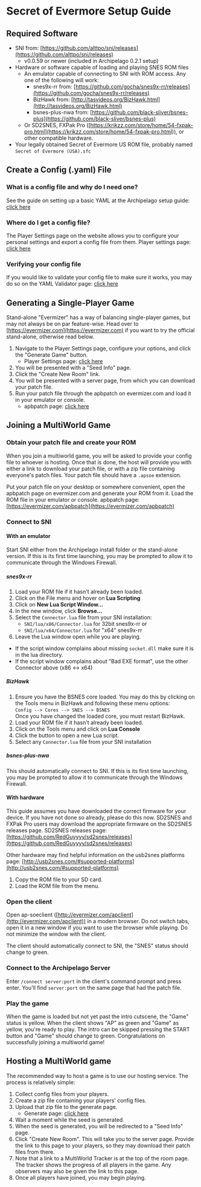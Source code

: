 # Secret of Evermore Setup Guide

## Required Software
- SNI from: [https://github.com/alttpo/sni/releases](https://github.com/alttpo/sni/releases)
  - v0.0.59 or newer (included in Archipelago 0.2.1 setup)
- Hardware or software capable of loading and playing SNES ROM files
    - An emulator capable of connecting to SNI with ROM access. Any one of the following will work:
        - snes9x-rr from: [https://github.com/gocha/snes9x-rr/releases](https://github.com/gocha/snes9x-rr/releases)
        - BizHawk from: [http://tasvideos.org/BizHawk.html](http://tasvideos.org/BizHawk.html)
        - bsnes-plus-nwa from: [https://github.com/black-sliver/bsnes-plus](https://github.com/black-sliver/bsnes-plus)
    - Or SD2SNES, FXPak Pro ([https://krikzz.com/store/home/54-fxpak-pro.html](https://krikzz.com/store/home/54-fxpak-pro.html)), or other compatible hardware.
- Your legally obtained Secret of Evermore US ROM file, probably named `Secret of Evermore (USA).sfc`

## Create a Config (.yaml) File

### What is a config file and why do I need one?
See the guide on setting up a basic YAML at the Archipelago setup guide: [click here](/tutorial/archipelago/setup/en)

### Where do I get a config file?
The Player Settings page on the website allows you to configure your personal settings and export a config file from them. Player settings page: [click here](/games/Secret%20of%20Evermore/player-settings)

### Verifying your config file
If you would like to validate your config file to make sure it works, you may do so on the YAML Validator page: [click here](/mysterycheck)

## Generating a Single-Player Game
Stand-alone "Evermizer" has a way of balancing single-player games, but may not always be on par feature-wise. Head over to [https://evermizer.com](https://evermizer.com) if you want to try the official stand-alone, otherwise read below.

1. Navigate to the Player Settings page, configure your options, and
   click the "Generate Game" button.
    - Player Settings page: [click here](/games/Secret%20of%20Evermore/player-settings)
2. You will be presented with a "Seed Info" page.
3. Click the "Create New Room" link.
4. You will be presented with a server page, from which you can download your patch file.
5. Run your patch file through the apbpatch on evermizer.com and load it in your emulator or console.
    * apbpatch page: [click here](https://evermizer.com/apbpatch)

## Joining a MultiWorld Game

### Obtain your patch file and create your ROM
When you join a multiworld game, you will be asked to provide your config file to whoever is hosting. Once that is done, the host will provide you with either a link to download your patch file, or with a zip file containing everyone's patch files. Your patch file should have a `.apsoe` extension.

Put your patch file on your desktop or somewhere convenient, open the apbpatch page on evermizer.com and generate your ROM from it. Load the ROM file in your emulator or console. apbpatch page: [https://evermizer.com/apbpatch](https://evermizer.com/apbpatch)

### Connect to SNI

#### With an emulator
Start SNI either from the Archipelago install folder or the stand-alone version. If this is its first time launching, you may be prompted to allow it to communicate through the Windows Firewall.

##### snes9x-rr
1. Load your ROM file if it hasn't already been loaded.
2. Click on the File menu and hover on **Lua Scripting**
3. Click on **New Lua Script Window...**
4. In the new window, click **Browse...**
5. Select the `Connector.lua` file from your SNI installation:
    * `SNI/lua/x86/Connector.lua` for 32bit snes9x-rr or
    * `SNI/lua/x64/Connector.lua` for "x64" snes9x-rr
6. Leave the Lua window open while you are playing.

* If the script window complains about missing `socket.dll` make sure it is in the lua directory.
* If the script window complains about "Bad EXE format", use the other Connector above (x86 <-> x64)

##### BizHawk
1. Ensure you have the BSNES core loaded. You may do this by clicking on the Tools menu in BizHawk and following
   these menu options:  
   `Config --> Cores --> SNES --> BSNES`  
   Once you have changed the loaded core, you must restart BizHawk.
2. Load your ROM file if it hasn't already been loaded.
3. Click on the Tools menu and click on **Lua Console**
4. Click the button to open a new Lua script.
5. Select any `Connector.lua` file from your SNI installation

##### bsnes-plus-nwa
This should automatically connect to SNI.
If this is its first time launching, you may be prompted to allow it to communicate through the Windows Firewall. 

#### With hardware
This guide assumes you have downloaded the correct firmware for your device. If you have not done so already, please do this now. SD2SNES and FXPak Pro users may download the appropriate firmware on the SD2SNES releases page. SD2SNES releases page: [https://github.com/RedGuyyyy/sd2snes/releases](https://github.com/RedGuyyyy/sd2snes/releases)

Other hardware may find helpful information on the usb2snes platforms page: [http://usb2snes.com/#supported-platforms](http://usb2snes.com/#supported-platforms)

1. Copy the ROM file to your SD card.
2. Load the ROM file from the menu.

### Open the client
Open ap-soeclient ([http://evermizer.com/apclient](http://evermizer.com/apclient)) in a modern browser. Do not switch tabs, open it in a new window if you want to use the browser while playing. Do not minimize the window with the client.

The client should automatically connect to SNI, the "SNES" status should change to green.

### Connect to the Archipelago Server
Enter `/connect server:port` in the client's command prompt and press enter. You'll find `server:port` on the same page that had the patch file.

### Play the game
When the game is loaded but not yet past the intro cutscene, the "Game" status is yellow. When the client shows "AP" as green and "Game" as yellow, you're ready to play. The intro can be skipped pressing the START button and "Game" should change to green. Congratulations on successfully joining a multiworld game!

## Hosting a MultiWorld game
The recommended way to host a game is to use our hosting service. The process is relatively simple:

1. Collect config files from your players.
2. Create a zip file containing your players' config files.
3. Upload that zip file to the generate page.
   - Generate page: [click here](/generate)
4. Wait a moment while the seed is generated.
5. When the seed is generated, you will be redirected to a "Seed Info" page.
6. Click "Create New Room". This will take you to the server page. Provide the link to this page to your players,
   so they may download their patch files from there.
7. Note that a link to a MultiWorld Tracker is at the top of the room page. The tracker shows the progress of all
   players in the game. Any observers may also be given the link to this page.
8. Once all players have joined, you may begin playing.
